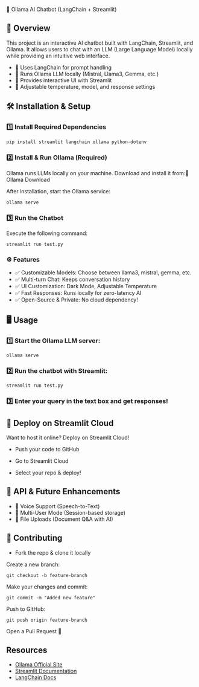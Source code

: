 🚀 Ollama AI Chatbot (LangChain + Streamlit)

## 📌 Overview

This project is an interactive AI chatbot built with LangChain, Streamlit, and Ollama. It allows users to chat with an LLM (Large Language Model) locally while providing an intuitive web interface.

- 🔹 Uses LangChain for prompt handling
- 🔹 Runs Ollama LLM locally (Mistral, Llama3, Gemma, etc.)
- 🔹 Provides interactive UI with Streamlit
- 🔹 Adjustable temperature, model, and response settings

## 🛠️ Installation & Setup

### 1️⃣ Install Required Dependencies

```bash
pip install streamlit langchain ollama python-dotenv
```

### 2️⃣ Install & Run Ollama (Required)

Ollama runs LLMs locally on your machine. Download and install it from:🔗 Ollama Download

After installation, start the Ollama service:
```
ollama serve
```
### 3️⃣ Run the Chatbot

Execute the following command:
```
streamlit run test.py
```
### ⚙️ Features

- ✅ Customizable Models: Choose between llama3, mistral, gemma, etc.
- ✅ Multi-turn Chat: Keeps conversation history
- ✅ UI Customization: Dark Mode, Adjustable Temperature
- ✅ Fast Responses: Runs locally for zero-latency AI
- ✅ Open-Source & Private: No cloud dependency!

## 🖥️ Usage

### 1️⃣ Start the Ollama LLM server:
```
ollama serve
```
### 2️⃣ Run the chatbot with Streamlit:
```
streamlit run test.py
```
### 3️⃣ Enter your query in the text box and get responses!

## 📡 Deploy on Streamlit Cloud

Want to host it online? Deploy on Streamlit Cloud!

- Push your code to GitHub

- Go to Streamlit Cloud

- Select your repo & deploy!

## 📌 API & Future Enhancements

- 🔹 Voice Support (Speech-to-Text)
- 🔹 Multi-User Mode (Session-based storage)
- 🔹 File Uploads (Document Q&A with AI)

## 🤝 Contributing

- Fork the repo & clone it locally

Create a new branch:
```
git checkout -b feature-branch
```
Make your changes and commit:
```
git commit -m "Added new feature"
```
Push to GitHub:
```
git push origin feature-branch
```
Open a Pull Request 🚀


## Resources
- [Ollama Official Site](https://ollama.com/download)
- [Streamlit Documentation](https://docs.streamlit.io/)
- [LangChain Docs](https://python.langchain.com/)
